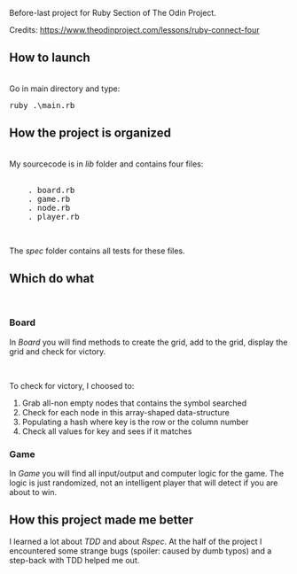 Before-last project for Ruby Section of The Odin Project.

Credits:
https://www.theodinproject.com/lessons/ruby-connect-four


<h2>How to launch</h2><br>
Go in main directory and type:
<pre>ruby .\main.rb</pre>

<h2>How the project is organized</h2><br>
My sourcecode is in <em>lib</em> folder and contains four files: <br>
<br>
<pre>
    . board.rb
    . game.rb
    . node.rb
    . player.rb
</pre> <br>

The <em>spec</em> folder contains all tests for these files.

<h2>Which do what</h2>
 <br>
 <h3>Board</h3>

 In <em>Board</em> you will find methods to create the grid, add to the grid, display the grid and check for victory.

 <br>

 To check for victory, I choosed to:
 <ol>
    <li>Grab all-non empty nodes that contains the symbol searched</li>
    <li>Check for each node in this array-shaped data-structure</li>
    <li>Populating a hash where key is the row or the column number</li>
    <li>Check all values for key and sees if it matches</li>
 </ol>

  <h3>Game</h3>

   In <em>Game</em> you will find all input/output and computer logic for the game. The logic is just randomized, not an intelligent player that will detect if you are about to win.

   
<h2>How this project made me better</h2>

I learned a lot about <em>TDD</em> and about <em>Rspec</em>. At the half of the project I encountered some strange bugs (spoiler: caused by dumb typos) and a step-back with TDD helped me out.

